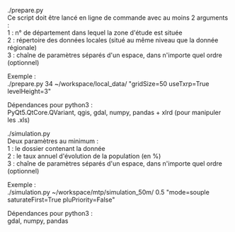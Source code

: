 ./prepare.py  
Ce script doit être lancé en ligne de commande avec au moins 2 arguments :  
    1 : n° de département dans lequel la zone d'étude est située  
    2 : répertoire des données locales (situé au même niveau que la donnée régionale)  
    3 : chaîne de paramètres séparés d'un espace, dans n'importe quel ordre (optionnel)  

Exemple :  
    ./prepare.py 34 ~/workspace/local_data/ "gridSize=50 useTxrp=True levelHeight=3"

Dépendances pour python3 :  
    PyQt5.QtCore.QVariant, qgis, gdal, numpy, pandas + xlrd (pour manipuler les .xls)  

./simulation.py  
Deux paramètres au minimum :  
    1 : le dossier contenant la donnée  
    2 : le taux annuel d'évolution de la population (en %)  
    3 : chaîne de paramètres séparés d'un espace, dans n'importe quel ordre (optionnel)  

Exemple :  
    ./simulation.py ~/workspace/mtp/simulation_50m/ 0.5 "mode=souple saturateFirst=True pluPriority=False"  

Dépendances pour python3 :  
    gdal, numpy, pandas  
